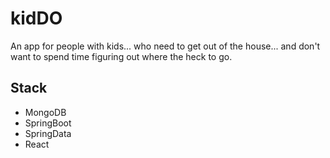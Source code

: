 # kidDO

An app for people with kids... who need to get out of the house... and don't want to spend time figuring out where the heck to go.

## Stack

* MongoDB
* SpringBoot
* SpringData
* React
